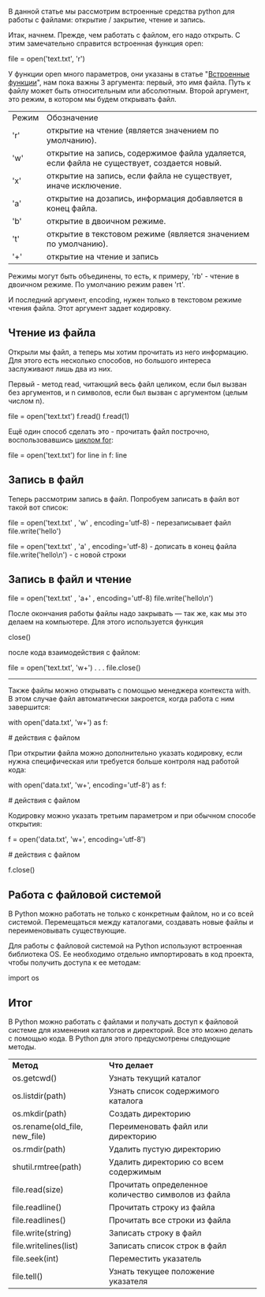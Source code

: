 В данной статье мы рассмотрим встроенные средства python для работы с файлами: открытие / закрытие, чтение и запись.

Итак, начнем. Прежде, чем работать с файлом, его надо открыть. С этим замечательно справится встроенная функция open:

file = open('text.txt', 'r')

У функции open много параметров, они указаны в статье "[Встроенные функции](https://pythonworld.ru/osnovy/vstroennye-funkcii.html)", нам пока важны 3 аргумента: первый, это имя файла. Путь к файлу может быть относительным или абсолютным. Второй аргумент, это режим, в котором мы будем открывать файл.

|   |   |
|---|---|
|Режим|Обозначение|
|'r'|открытие на чтение (является значением по умолчанию).|
|'w'|открытие на запись, содержимое файла удаляется, если файла не существует, создается новый.|
|'x'|открытие на запись, если файла не существует, иначе исключение.|
|'a'|открытие на дозапись, информация добавляется в конец файла.|
|'b'|открытие в двоичном режиме.|
|'t'|открытие в текстовом режиме (является значением по умолчанию).|
|'+'|открытие на чтение и запись|

Режимы могут быть объединены, то есть, к примеру, 'rb' - чтение в двоичном режиме. По умолчанию режим равен 'rt'.

И последний аргумент, encoding, нужен только в текстовом режиме чтения файла. Этот аргумент задает кодировку.

## Чтение из файла

Открыли мы файл, а теперь мы хотим прочитать из него информацию. Для этого есть несколько способов, но большого интереса заслуживают лишь два из них.

Первый - метод read, читающий весь файл целиком, если был вызван без аргументов, и n символов, если был вызван с аргументом (целым числом n).

file = open('text.txt')
f.read()
f.read(1)

Ещё один способ сделать это - прочитать файл построчно, воспользовавшись [циклом for](https://pythonworld.ru/osnovy/cikly-for-i-while-operatory-break-i-continue-volshebnoe-slovo-else.html):



file = open('text.txt')
for line in f:
    line

## Запись в файл

Теперь рассмотрим запись в файл. Попробуем записать в файл вот такой вот список:

file = open('text.txt' , 'w' , encoding='utf-8) - перезаписывает файл
file.write('hello')

file = open('text.txt' , 'a' , encoding='utf-8) - дописать в конец файла
file.write('hello\\n') - с новой строки
## Запись в файл и чтение

file = open('text.txt' , 'a+' , encoding='utf-8)
file.write('hello\\n')

После окончания работы файлы надо закрывать — так же, как мы это делаем на компьютере. Для этого используется функция

close()

после кода взаимодействия с файлом:

file = open('text.txt', 'w+')
     .
	 .
	 .
file.close()

---

Также файлы можно открывать с помощью менеджера контекста with.
В этом случае файл автоматически закроется, когда работа с ним завершится:

with open('data.txt', 'w+') as f:

\# действия с файлом

При открытии файла можно дополнительно указать кодировку, если нужна специфическая или требуется больше контроля над работой кода:

with open('data.txt', 'w+', encoding='utf-8') as f:

\# действия с файлом

Кодировку можно указать третьим параметром и при обычном способе открытия:

f = open('data.txt', 'w+', encoding='utf-8')

\# действия с файлом

f.close()

## Работа с файловой системой

В Python можно работать не только с конкретным файлом, но и со всей системой. Перемещаться между каталогами, создавать новые файлы и переименовывать существующие.

Для работы с файловой системой на Python используют встроенная библиотека OS. Ее необходимо отдельно импортировать в код проекта, чтобы получить доступа к ее методам:

import os

## Итог

В Python можно работать с файлами и получать доступ к файловой системе для изменения каталогов и директорий. Все это можно делать с помощью кода. В Python для этого предусмотрены следующие методы.

|   |   |
|---|---|
|**Метод**|**Что делает**|
|os.getcwd()|Узнать текущий каталог|
|os.listdir(path)|Узнать список содержимого каталога|
|os.mkdir(path)|Создать директорию|
|os.rename(old_file, new_file)|Переименовать файл или директорию|
|os.rmdir(path)|Удалить пустую директорию|
|shutil.rmtree(path)|Удалить директорию со всем содержимым|
|file.read(size)|Прочитать определенное количество символов из файла|
|file.readline()|Прочитать строку из файла|
|file.readlines()|Прочитать все строки из файла|
|file.write(string)|Записать строку в файл|
|file.writelines(list)|Записать список строк в файл|
|file.seek(int)|Переместить указатель|
|file.tell()|Узнать текущее положение указателя|

